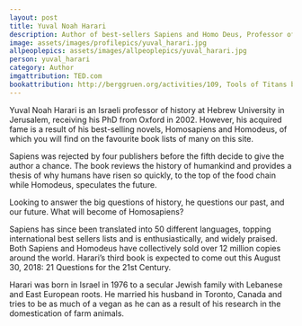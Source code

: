 ```yaml
---
layout: post
title: Yuval Noah Harari
description: Author of best-sellers Sapiens and Homo Deus, Professor of History at Hebrew University
image: assets/images/profilepics/yuval_harari.jpg
allpeoplepics: assets/images/allpeoplepics/yuval_harari.jpg
person: yuval_harari
category: Author
imgattribution: TED.com
bookattribution: http://berggruen.org/activities/109, Tools of Titans by Tim Ferriss
---
```


Yuval Noah Harari is an Israeli professor of history at Hebrew University in Jerusalem, receiving his PhD from Oxford in 2002. However, his acquired fame is a result of his best-selling novels, Homosapiens and Homodeus, of which you will find on the favourite book lists of many on this site. 

Sapiens was rejected by four publishers before the fifth decide to give the author a chance. The book reviews the history of humankind and provides a thesis of why humans have risen so quickly, to the top of the food chain while Homodeus, speculates the future. 

Looking to answer the big questions of history, he questions our past, and our future. What will become of Homosapiens?

Sapiens has since been translated into 50 different languages, topping international best sellers lists and is enthusiastically, and widely praised. Both Sapiens and Homodeus have collectively sold over 12 million copies around the world. Harari’s third book is expected to come out this August 30, 2018: 21 Questions for the 21st Century. 

Harari was born in Israel in 1976 to a secular Jewish family with Lebanese and East European roots. He married his husband in Toronto, Canada and tries to be as much of a vegan as he can as a result of his research in the domestication of farm animals. 





